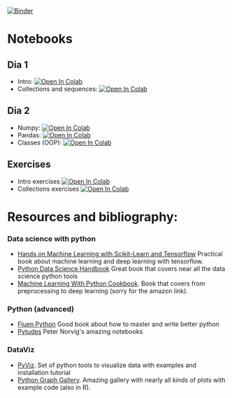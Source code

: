 [![Binder](https://mybinder.org/badge.svg)](https://mybinder.org/v2/gh/BielStela/Curs_UB/master)

# Notebooks
## Dia 1
+ Intro: [![Open In Colab](https://colab.research.google.com/assets/colab-badge.svg)](https://colab.research.google.com/github/BielStela/Curs_UB/blob/master/dia_1/dia_1_intro_python.ipynb)
+ Collections and sequences: [![Open In Colab](https://colab.research.google.com/assets/colab-badge.svg)](https://colab.research.google.com/github/BielStela/Curs_UB/blob/master/dia_1/dia_1_colections_sequences.ipynb)

## Dia 2
+ Numpy: [![Open In Colab](https://colab.research.google.com/assets/colab-badge.svg)](https://colab.research.google.com/github/BielStela/Curs_UB/blob/master/dia_2/dia_2_numpy.ipynb)
+ Pandas: [![Open In Colab](https://colab.research.google.com/assets/colab-badge.svg)](https://colab.research.google.com/github/BielStela/Curs_UB/blob/master/dia_2/dia_2_pandas.ipynb)
+ Classes (OOP): [![Open In Colab](https://colab.research.google.com/assets/colab-badge.svg)](https://colab.research.google.com/github/BielStela/Curs_UB/blob/master/dia_1/dia_1_OOP_classes.ipynb)

## Exercises
+ Intro exercises [![Open In Colab](https://colab.research.google.com/assets/colab-badge.svg)](https://colab.research.google.com/github/BielStela/Curs_UB/blob/master/dia_1/dia_1_ex_vars_funcs.ipynb)
+ Collections exercises [![Open In Colab](https://colab.research.google.com/assets/colab-badge.svg)](https://colab.research.google.com/github/BielStela/Curs_UB/blob/master/dia_1/dia_1_ex_lists.ipynb)

# Resources and bibliography:

### Data science with python
+ [Hands on Machine Learning with Scikit-Learn and Tensorflow](https://github.com/ageron/handson-ml) Practical book about machine learning and deep learning with tensorflow.  
+ [Python Data Science Handbook](https://github.com/jakevdp/PythonDataScienceHandbook) Great book that covers near all the data science python tools
+ [Machine Learning With Python Cookbook](https://www.amazon.com/Machine-Learning-Python-Cookbook-preprocessing/dp/1491989386/ref=as_li_ss_tl?ie=UTF8&linkCode=sl1&tag=chrisalbon-20&linkId=adfd4c457d3e4ee0314afc3f1955529e). Book that covers from preprocessing to deep learning (sorry for the amazon link).

### Python (advanced)

+ [Fluen Python](https://github.com/fluentpython/example-code) Good book about how to master and write better python
+ [Pytudes](https://github.com/norvig/pytudes) Peter Norvig's amazing notebooks

### DataViz

+ [PyViz](http://pyviz.org/tutorial/index.html). Set of python tools to visualize data with examples and installation tutorial
+ [Python Graph Gallery](https://python-graph-gallery.com/). Amazing gallery with nearly all kinds of plots with example code (also in R).
